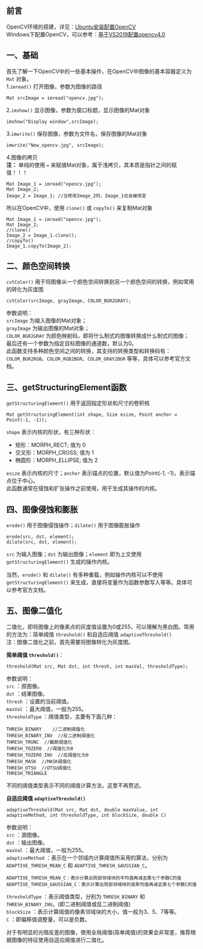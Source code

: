 ## 前言
OpenCV环境的搭建，详见：[Ubuntu安装配置OpenCV](./Ubuntu%2018.04安装配置OpenCV%204.4.0.md)  
Windows下配置OpenCV，可以参考：[基于VS2019配置opencv4.0](https://blog.csdn.net/qq_26884501/article/details/90770131)

## 一、基础
首先了解一下OpenCV中的一些基本操作，在OpenCV中图像的基本容器定义为 `Mat` 对象。  
1.`imread()` 打开图像，参数为图像的路径
```
Mat srcImage = imread("opencv.jpg");
```
2.`imshow()` 显示图像，参数为窗口标题，显示图像的Mat对象
```
imshow("Display window",srcImage);
```
3.`imwrite()` 保存图像，参数为文件名，保存图像的Mat对象
```
imwrite("New_opencv.jpg", srcImage);
```
4.图像的拷贝  
**注：** 单纯的使用 `=` 来赋值Mat对象，属于浅拷贝，其本质是指针之间的赋值！！！
```
Mat Image_1 = imread("opencv.jpg");
Mat Image_2;
Image_2 = Image_1; //当修改Image_2时，Image_1也会被改变
```
所以在OpenCV中，使用 `clone()` 或 `copyTo()` 来复制Mat对象
```
Mat Image_1 = imread("opencv.jpg");
Mat Image_2;
//clone()
Image_2 = Image_1.clone();
//copyTo()
Image_1.copyTo(Image_2);
```
## 二、颜色空间转换
`cvtColor()` 用于将图像从一个颜色空间转换到另一个颜色空间的转换，例如常用的转化为灰度图
```
cvtColor(srcImage, grayImage, COLOR_BGR2GRAY);
```
参数说明：  
`srcImage` 为输入图像的Mat对象；  
`grayImage` 为输出图像的Mat对象；  
`COLOR_BGR2GRAY` 为颜色映射码，即将什么制式的图像转换成什么制式的图像；  
最后还有一个参数为指定目标图像的通道数，默认为0。  
此函数支持多种颜色空间之间的转换，其支持的转换类型和转换码有：  `COLOR_BGR2RGB`、`COLOR_RGB2BGR`、`COLOR_GRAY2BGR` 等等，具体可以参考官方文档。  

## 三、getStructuringElement函数
`getStructuringElement()` 用于返回指定形状和尺寸的卷积核
```
Mat getStructuringElement(int shape, Size esize, Point anchor = Point(-1, -1));
```
`shape` 表示内核的形状，有三种形状：  
- 矩形：MORPH_RECT;  值为 0
- 交叉形：MORPH_CROSS;  值为 1
- 椭圆形：MORPH_ELLIPSE;  值为 2

`esize` 表示内核的尺寸；`anchor` 表示锚点的位置，默认值为Point(-1, -1)，表示锚点位于中心。  
此函数通常在侵蚀和扩张操作之前使用，用于生成其操作的内核。 

## 四、图像侵蚀和膨胀
`erode()` 用于图像侵蚀操作；`dilate()` 用于图像膨胀操作
```
erode(src, dst, element);
dilate(src, dst, element);
```
`src` 为输入图像；`dst` 为输出图像；`element` 即为上文使用    `getStructuringElement()` 生成的操作内核。  

当然，`erode()` 和 `dilate()` 有多种重载，例如操作内核可以不使用 `getStructuringElement()` 来生成，直接将变量作为函数参数写入等等。具体可以参考官方文档。 

## 五、图像二值化
二值化，即将图像上的像素点的灰度值设置为0或255，可以理解为黑白图。常用的方法为：简单阈值 `threshold()` 和自适应阈值 `adaptiveThreshold()`  
注：图像二值化之前，首先需要将图像转化为灰度图。  

**简单阈值 `threshold()`**：
```
threshold(Mat src, Mat dst, int thresh, int maxVal, thresholdType);
```
参数说明：  
`src` ：原图像。  
`dst` ：结果图像。  
`thresh` ：设置的当前阈值。  
`maxVal` ：最大阈值，一般为255。  
`thresholdType` ：阈值类型，主要有下面几种：  
```
THRESH_BINARY	 //二进制阈值化
THRESH_BINARY_INV  //反二进制阈值化
THRESH_TRUNC  //截断阈值化
THRESH_TOZERO  //阈值化为0
THRESH_TOZERO_INV  //反阈值化为0
THRESH_MASK  //MASK阈值化
THRESH_OTSU  //OTSU阈值化
THRESH_TRIANGLE  
```
不同的阈值类型表示不同的阈值计算方法，这里不再赘述。  

**自适应阈值 `adaptiveThreshold()`**  
```
adaptiveThreshold(Mat src, Mat dst, double maxValue, int adaptiveMethod, int thresholdType, int blockSize, double C)
```
参数说明：  
`src` ：源图像。  
`dst` ：输出图像。  
`maxVal` ：最大阈值，一般为255。  
`adaptiveMethod` ：表示在一个邻域内计算阈值所采用的算法，分别为 `ADAPTIVE_THRESH_MEAN_C` 和 `ADAPTIVE_THRESH_GAUSSIAN_C`。  
```
ADAPTIVE_THRESH_MEAN_C：表示计算出局部领域块的平均值再减去第七个参数C的值
ADAPTIVE_THRESH_GAUSSIAN_C：表示计算出局部领域块的高斯均值再减去第七个参数C的值
```
`thresholdType` ：表示阈值类型，分别为 `THRESH_BINARY` 和 `THRESH_BINARY_INV`。(即二进制阈值或反二进制阈值)  
`blockSize` ：表示计算阈值的像素邻域块的大小，值一般为3、5、7等等。  
`C` ：即偏移值调整量，可以是负数。  

对于有明显的光暗反差的图像，使用全局阈值(简单阈值)的效果会非常差，推荐根据图像的特征使用自适应阈值进行二值化。
